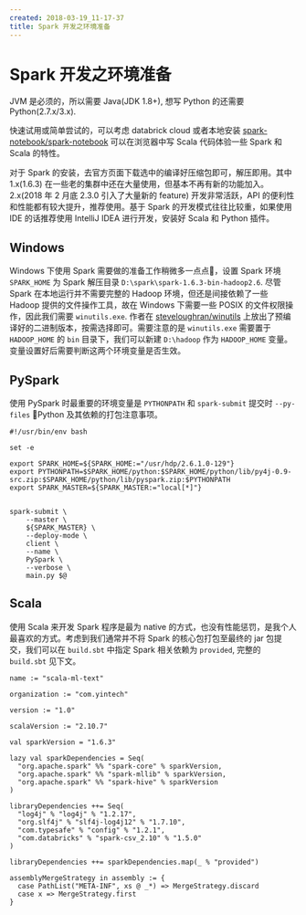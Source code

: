 ```yaml
---
created: 2018-03-19_11-17-37
title: Spark 开发之环境准备
---
```


# Spark 开发之环境准备

JVM 是必须的，所以需要 Java(JDK 1.8+), 想写 Python 的还需要 Python(2.7.x/3.x).

快速试用或简单尝试的，可以考虑 databrick cloud 或者本地安装 [spark-notebook/spark-notebook](https://github.com/spark-notebook/spark-notebook) 可以在浏览器中写 Scala 代码体验一些 Spark 和 Scala 的特性。

对于 Spark 的安装，去官方页面下载选中的编译好压缩包即可，解压即用。其中 1.x(1.6.3) 在一些老的集群中还在大量使用，但基本不再有新的功能加入。2.x(2018 年 2 月底 2.3.0 引入了大量新的 feature) 开发非常活跃，API 的便利性和性能都有较大提升，推荐使用。基于 Spark 的开发模式往往比较重，如果使用 IDE 的话推荐使用 IntelliJ IDEA 进行开发，安装好 Scala 和 Python 插件。

## Windows

Windows 下使用 Spark 需要做的准备工作稍微多一点点，设置 Spark 环境 `SPARK_HOME` 为 Spark 解压目录 `D:\spark\spark-1.6.3-bin-hadoop2.6`. 尽管 Spark 在本地运行并不需要完整的 Hadoop 环境，但还是间接依赖了一些 Hadoop 提供的文件操作工具，故在 Windows 下需要一些 POSIX 的文件权限操作，因此我们需要 `winutils.exe`. 作者在 [steveloughran/winutils](https://github.com/steveloughran/winutils) 上放出了预编译好的二进制版本，按需选择即可。需要注意的是 `winutils.exe` 需要置于 `HADOOP_HOME` 的 `bin` 目录下，我们可以新建 `D:\hadoop` 作为 `HADOOP_HOME` 变量。变量设置好后需要判断这两个环境变量是否生效。

## PySpark

使用 PySpark 时最重要的环境变量是 `PYTHONPATH` 和 `spark-submit` 提交时 `--py-files` Python 及其依赖的打包注意事项。 

```
#!/usr/bin/env bash

set -e

export SPARK_HOME=${SPARK_HOME:="/usr/hdp/2.6.1.0-129"}
export PYTHONPATH=$SPARK_HOME/python:$SPARK_HOME/python/lib/py4j-0.9-src.zip:$SPARK_HOME/python/lib/pyspark.zip:$PYTHONPATH
export SPARK_MASTER=${SPARK_MASTER:="local[*]"}


spark-submit \
    --master \
    ${SPARK_MASTER} \
    --deploy-mode \
    client \
    --name \
    PySpark \
    --verbose \
    main.py $@
```

## Scala

使用 Scala 来开发 Spark 程序是最为 native 的方式，也没有性能惩罚，是我个人最喜欢的方式。考虑到我们通常并不将 Spark 的核心包打包至最终的 jar 包提交，我们可以在 `build.sbt` 中指定 Spark 相关依赖为 `provided`, 完整的 `build.sbt` 见下文。

```
name := "scala-ml-text"

organization := "com.yintech"

version := "1.0"

scalaVersion := "2.10.7"

val sparkVersion = "1.6.3"

lazy val sparkDependencies = Seq(
  "org.apache.spark" %% "spark-core" % sparkVersion,
  "org.apache.spark" %% "spark-mllib" % sparkVersion,
  "org.apache.spark" %% "spark-hive" % sparkVersion
)

libraryDependencies ++= Seq(
  "log4j" % "log4j" % "1.2.17",
  "org.slf4j" % "slf4j-log4j12" % "1.7.10",
  "com.typesafe" % "config" % "1.2.1",
  "com.databricks" % "spark-csv_2.10" % "1.5.0"
)

libraryDependencies ++= sparkDependencies.map(_ % "provided")

assemblyMergeStrategy in assembly := {
  case PathList("META-INF", xs @ _*) => MergeStrategy.discard
  case x => MergeStrategy.first
}
```
